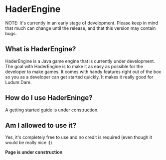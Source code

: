 # HaderEngine
NOTE: It's currently in an early stage of development. Please keep in mind that much can change until the release, and that this version may contain bugs.

## What is HaderEngine?
HaderEngine is a Java game engine that is currently under development. The goal with HaderEngine is to make it as easy as possible for the developer to make games. It comes with handy features right out of the box so you as a developer can get started quickly. It makes it really good for Ludum Dare.

## How do I use HaderEninge?
A getting started guide is under construction.

## Am I allowed to use it?
Yes, it's completely free to use and no credit is required (even though it would be really nice :))

**Page is under construction**
